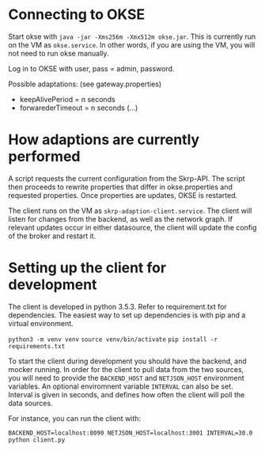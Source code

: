 # Connecting to OKSE

Start okse with `java -jar -Xms256m -Xmx512m okse.jar`. This is currently run
on the VM as `okse.service`. In other words, if you are using the VM, you will
not need to run okse manually.

Log in to OKSE with user, pass = admin, password.

Possible adaptations: (see gateway.properties)
- keepAlivePeriod = n seconds
- forwarederTimeout = n seconds
 (...)

# How adaptions are currently performed
A script requests the current configuration from the Skrp-API. The script then
proceeds to rewrite properties that differ in okse.properties and requested
properties. Once properties are updates, OKSE is restarted.

The client runs on the VM as `skrp-adaption-client.service`. The client will listen
for changes from the backend, as well as the network graph. If relevant updates
occur in either datasource, the client will update the config of the broker and
restart it.

# Setting up the client for development
The client is developed in python 3.5.3. Refer to requirement.txt for dependencies.
The easiest way to set up dependencies is with pip and a virtual environment.

`python3 -m venv venv`
`source venv/bin/activate`
`pip install -r requirements.txt`

To start the client during development you should have the backend, and mocker
running. In order for the client to pull data from the two sources, you will need
to provide the `BACKEND_HOST` and `NETJSON_HOST` environment variables. An optional
enviromnent variable `INTERVAL` can also be set. Interval is given in seconds, and
defines how often the client will poll the data sources.

For instance, you can run the client with:

`BACKEND_HOST=localhost:8090 NETJSON_HOST=localhost:3001 INTERVAL=30.0 python client.py`